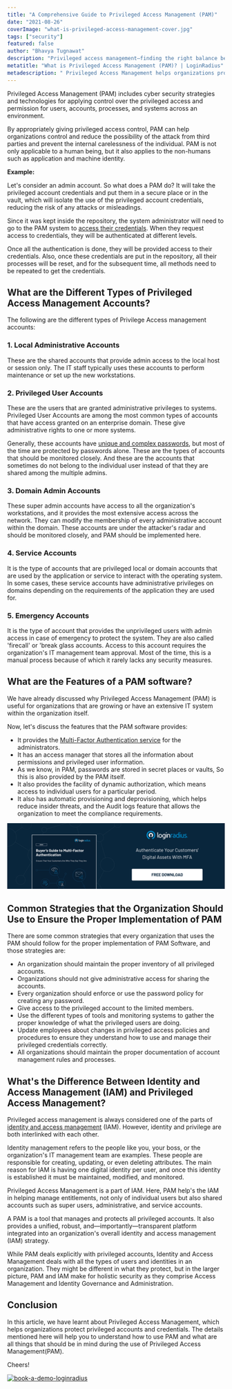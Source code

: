 ```yaml
---
title: "A Comprehensive Guide to Privileged Access Management (PAM)"
date: "2021-08-26"
coverImage: "what-is-privileged-access-management-cover.jpg"
tags: ["security"]
featured: false 
author: "Bhavya Tugnawat" 
description: "Privileged access management—finding the right balance between security and convenience. This blog explains why PAM matters, highlights its key features and strategies that the organization should use to ensure the proper implementation of PAM."
metatitle: "What is Privileged Access Management (PAM)? | LoginRadius"
metadescription: " Privileged Access Management helps organizations protect privileged accounts and credentials. Read this blog to understand its features and how to use PAM."
---
```



Privileged Access Management (PAM) includes cyber security strategies and technologies for applying control over the privileged access and permission for users, accounts, processes, and systems across an environment.

By appropriately giving privileged access control, PAM can help organizations control and reduce the possibility of the attack from third parties and prevent the internal carelessness of the individual. PAM is not only applicable to a human being, but it also applies to the non-humans such as application and machine identity.

**Example:**

Let's consider an admin account. So what does a PAM do? It will take the privileged account credentials and put them in a secure place or in the vault, which will isolate the use of the privileged account credentials, reducing the risk of any attacks or misleadings.

Since it was kept inside the repository, the system administrator will need to go to the PAM system to [access their credentials](https://www.loginradius.com/authentication/). When they request access to credentials, they will be authenticated at different levels. 

Once all the authentication is done, they will be provided access to their credentials. Also, once these credentials are put in the repository, all their processes will be reset, and for the subsequent time, all methods need to be repeated to get the credentials.


## What are the Different Types of Privileged Access Management Accounts?

The following are the different types of Privilege Access management accounts: 


### 1. Local Administrative Accounts 

These are the shared accounts that provide admin access to the local host or session only. The IT staff typically uses these accounts to perform maintenance or set up the new workstations.


### 2. Privileged User Accounts

These are the users that are granted administrative privileges to systems. Privileged User Accounts are among the most common types of accounts that have access granted on an enterprise domain. These give administrative rights to one or more systems. 

Generally, these accounts have [unique and complex passwords](https://www.loginradius.com/blog/start-with-identity/how-to-choose-a-secure-password/), but most of the time are protected by passwords alone. These are the types of accounts that should be monitored closely. And these are the accounts that sometimes do not belong to the individual user instead of that they are shared among the multiple admins.


### 3. Domain Admin Accounts

These super admin accounts have access to all the organization's workstations, and it provides the most extensive access across the network. They can modify the membership of every administrative account within the domain. These accounts are under the attacker's radar and should be monitored closely, and PAM should be implemented here.


### 4. Service Accounts

 It is the type of accounts that are privileged local or domain accounts that are used by the application or service to interact with the operating system. In some cases, these service accounts have administrative privileges on domains depending on the requirements of the application they are used for.


### 5. Emergency Accounts

It is the type of account that provides the unprivileged users with admin access in case of emergency to protect the system. They are also called 'firecall' or 'break glass accounts. Access to this account requires the organization's IT management team approval. Most of the time, this is a manual process because of which it rarely lacks any security measures.


## What are the Features of a PAM software? 

We have already discussed why Privileged Access Management (PAM) is useful for organizations that are growing or have an extensive IT system within the organization itself.

Now, let's discuss the features that the PAM software provides:



* It provides the [Multi-Factor Authentication service](https://www.loginradius.com/multi-factor-authentication/) for the administrators.
* It has an access manager that stores all the information about permissions and privileged user information.
* As we know, in PAM, passwords are stored in secret places or vaults, So this is also provided by the PAM itself.
* It also provides the facility of dynamic authorization, which means access to individual users for a particular period.
* It also has automatic provisioning and deprovisioning, which helps reduce insider threats, and the Audit logs feature that allows the organization to meet the compliance requirements.

[![eb-mfa](eb-mfa.png)](https://www.loginradius.com/resource/buyers-guide-to-multi-factor-authentication/)


## Common Strategies that the Organization Should Use to Ensure the Proper Implementation of PAM

There are some common strategies that every organization that uses the PAM should follow for the proper implementation of PAM Software, and those strategies are:



* An organization should maintain the proper inventory of all privileged accounts.
* Organizations should not give administrative access for sharing the accounts.
* Every organization should enforce or use the password policy for creating any password.
* Give access to the privileged account to the limited members.
* Use the different types of tools and monitoring systems to gather the proper knowledge of what the privileged users are doing.
* Update employees about changes in privileged access policies and procedures to ensure they understand how to use and manage their privileged credentials correctly.
* All organizations should maintain the proper documentation of account management rules and processes.


## What's the Difference Between Identity and Access Management (IAM) and Privileged Access Management?

Privileged access management is always considered one of the parts of [identity and access management](https://www.loginradius.com/blog/start-with-identity/what-is-iam/) (IAM). However, identity and privilege are both interlinked with each other. 

Identity management refers to the people like you, your boss, or the organization's IT management team are examples. These people are responsible for creating, updating, or even deleting attributes. The main reason for IAM is having one digital identity per user, and once this identity is established it must be maintained, modified, and monitored.

Privileged Access Management is a part of IAM. Here, PAM help's the IAM in helping manage entitlements, not only of individual users but also shared accounts such as super users, administrative, and service accounts. 

A PAM is a tool that manages and protects all privileged accounts. It also provides a unified, robust, and—importantly—transparent platform integrated into an organization's overall identity and access management (IAM) strategy. 

While PAM deals explicitly with privileged accounts, Identity and Access Management deals with all the types of users and identities in an organization. They might be different in what they protect, but in the larger picture, PAM and IAM make for holistic security as they comprise Access Management and Identity Governance and Administration.


## Conclusion

In this article, we have learnt about Privileged Access Management, which helps organizations protect privileged accounts and credentials. The details mentioned here will help you to understand how to use PAM and what are all things that should be in mind during the use of Privileged Access Management(PAM).

Cheers!


[![book-a-demo-loginradius](book-a-demo-loginradius.png)](https://www.loginradius.com/book-a-demo/)